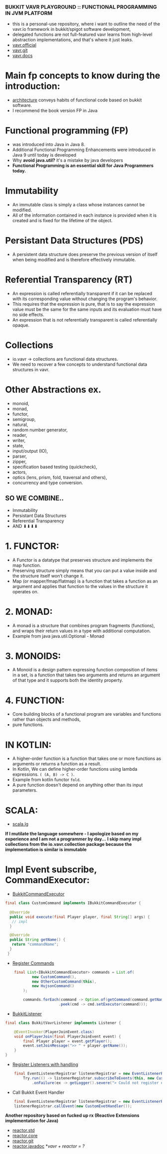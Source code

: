 ### BUKKIT VAVR PLAYGROUND :: FUNCTIONAL PROGRAMMING IN JVM PLATFORM
* this is a personal-use repository, where i want to outline the need of the vavr.io framework in bukkit/spigot software development,
* delegated functions are not full-featured vavr learns from high-level abstraction implementations, and that's where it just leaks.
* [vavr.official](https://www.vavr.io/)
* [vavr.git](https://github.com/vavr-io/vavr)
* [vavr.docs](https://www.javadoc.io/doc/io.vavr/vavr)


# Main fp concepts to know during the introduction:
* [architecture](https://github.com/noyzys/bukkit-vavr-in-action/tree/main/src/main/java/dev/noyzys/bukkit/vavr) conveys habits of functional code based on bukkit software.
* I recommend the book version FP in Java

# Functional programming (FP) 
* was introduced  into Java in Java 8. 
* Additional Functional Programming Enhancements were introduced in Java 9 until today is developed
* Why **avoid** **java.util?** it's a mistake by java developers
* **Functional Programming is an essential skill for Java Programmers today.**

# Immutability
* An immutable class is simply a class whose instances cannot be modified. 
* All of the information contained in each instance is provided when it is created and is fixed for the lifetime of the object.

# Persistant Data Structures (PDS)
* A persistent data structure does preserve the previous version of itself when being modified and is therefore effectively immutable.

# Referential Transparency (RT)
* An expression is called referentially transparent if it can be replaced with its corresponding value without changing the program's behavior. 
* This requires that the expression is pure, that is to say the expression value must be the same for the same inputs and its evaluation must have no side effects. 
* An expression that is not referentially transparent is called referentially opaque.

# Collections
* io.vavr -> collections are functional data structures. 
* We need to recover a few concepts to understand functional data structures in vavr.

# Other Abstractions ex.
* monoid, 
* monad,
* functor,
* semigroup, 
* natural, 
* random number generator, 
* reader,
* writer, 
* state, 
* input/output (IO),
* parser,
* zipper,
* specification based testing (quickcheck),
* actors, 
* optics (lens, prism, fold, traversal and others), 
* concurrency and type conversion.

## SO WE COMBINE..
* Immutability
* Persistant Data Structures
* Referential Transparency
* AND ⬇⬇⬇⬇ 

# 1. FUNCTOR:
* A Functor is a datatype that preserves structure and implements the map function.
* Preserving structure simply means that you can put a value inside and the structure itself won’t change it.
* Map (or mapper/fmap/flatmap) is a function that takes a function as an argument and applies that function to the values in the structure it operates on.

# 2. MONAD:
* A monad is a structure that combines program fragments (functions), and wraps their return values in a type with additional computation.
* Example from java java.util.Optional - Monad

# 3. MONOIDS:
* A Monoid is a design pattern expressing function composition of items in a set,
 is a function that takes two arguments and returns an argument of that type and it supports both the identity property.

# 4. FUNCTION:
* Core building blocks of a functional program are variables and functions rather than objects and methods, 
* pure functions.

# IN KOTLIN:
* A higher-order function is a function that takes one or more functions as arguments or returns a function as a result.
* In Kotlin, We can define higher-order functions using lambda expressions. `( (A, B) -> C )`.
* Example from kotlin functor `fold`.
* A pure function doesn't depend on anything other than its input parameters.

# SCALA:
* [scala.lg](https://github.com/scala)

**If I mutilate the language somewhere - I apologize based on my experience and I am not a programmer by day...**
**I skip many impl collections from the io.vavr.collection package because the implementation is similar is immutable**
# Impl Event subscribe, CommandExecutor:
* [BukkitCommandExecutor](https://github.com/noyzys/bukkit-vavr-in-action/blob/main/src/main/java/dev/noyzys/bukkit/vavr/IBukkitCommandExecutor.java)
```java
final class CustomCommand implements IBukkitCommandExecutor {
    
  @Override
  public void execute(final Player player, final String[] args) {
   // impl
  }

  @Override
  public String getName() {
   return "commandName";
  }
 }
```

* [Register Commands](https://github.com/noyzys/bukkit-vavr-in-action/blob/main/src/main/java/dev/noyzys/bukkit/vavr/BukkitVavrPlugin.java#L57)
```java
    final List<IBukkitCommandExecutor> commands = List.of(
            new CustomCommand(),
            new OtherCustomCommand(this),
            new HujsonCommand()
        );

        commands.forEach(command -> Option.of(getCommand(command.getName()))
                        .peek(cmd -> cmd.setExecutor(command)));
```

* [BukkitListener](https://github.com/noyzys/bukkit-vavr-in-action/blob/main/src/main/java/dev/noyzys/bukkit/vavr/BukkitVavrListener.java)
```java
final class BukkitVavrListener implements Listener {

    @EventInvoker(PlayerJoinEvent.class)
    void onPlayerJoin(final PlayerJoinEvent event) {
        final Player player = event.getPlayer();
        event.setJoinMessage(">> " + player.getName());
    }
}
```

* [Register Listeners with handling](https://github.com/noyzys/bukkit-vavr-in-action/blob/main/src/main/java/dev/noyzys/bukkit/vavr/BukkitVavrPlugin.java#L61)
```java
    final EventListenerRegistrar listenerRegistrar = new EventListenerRegistrar(this);
        Try.run(() -> listenerRegistrar.subscribeToEvents(this, new CustomListener()))
            .onFailure(ex -> getLogger().severe("> Could not register events: " + ex.getMessage()));

```

* Call Bukkit Event Handler
```java
    final EventListenerRegistrar listenerRegistrar = new EventListenerRegistrar(this);
    listenerRegistrar.callEvent(new CustomEvetHandler());
```

**Another repository based on fucked up rx (Reactive Extensions implementation for Java)**
* [reactor.std](https://projectreactor.io/)
* [reactor.core](https://projectreactor.io/docs/core/release/reference/)
* [reactor.git](https://github.com/reactor/reactor-core)
* [reactor.javadoc](https://projectreactor.io/docs/core/release/api/)
**vavr + reactor = ?*
